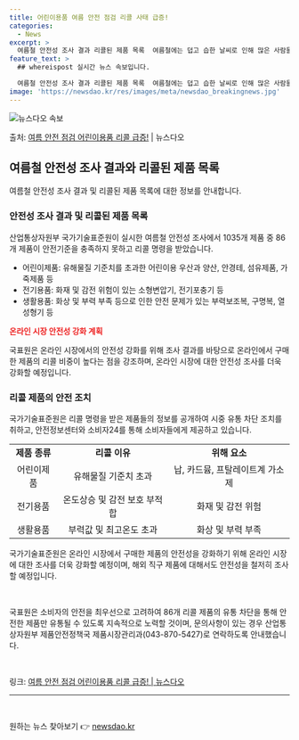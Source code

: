```yaml
---
title: 어린이용품 여름 안전 점검 리콜 사태 급증!
categories:
  - News
excerpt: >
  여름철 안전성 조사 결과 리콜된 제품 목록  여름철에는 덥고 습한 날씨로 인해 많은 사람들이 선풍기, 물놀이…
feature_text: >
  ## whereispost 실시간 뉴스 속보입니다.

  여름철 안전성 조사 결과 리콜된 제품 목록  여름철에는 덥고 습한 날씨로 인해 많은 사람들이 선풍기, 물놀이…
image: 'https://newsdao.kr/res/images/meta/newsdao_breakingnews.jpg'
---
```


![뉴스다오 속보](https://newsdao.kr/res/images/meta/newsdao_breakingnews.jpg)

<p>출처: <a href="https://newsdao.kr/4465" rel="dofollow">여름 안전 점검 어린이용품 리콜 급증!</a> | 뉴스다오</p>

<h2 data-ke-size="size26">여름철 안전성 조사 결과와 리콜된 제품 목록</h2>
<p data-ke-size="size16">여름철 안전성 조사 결과 및 리콜된 제품 목록에 대한 정보를 안내합니다.</p>

<h3>안전성 조사 결과 및 리콜된 제품 목록</h3>
<p data-ke-size="size16">산업통상자원부 국가기술표준원이 실시한 여름철 안전성 조사에서 1035개 제품 중 86개 제품이 안전기준을 충족하지 못하고 리콜 명령을 받았습니다.</p>

<ul>
    <li>어린이제품: 유해물질 기준치를 초과한 어린이용 우산과 양산, 안경테, 섬유제품, 가죽제품 등</li>
    <li>전기용품: 화재 및 감전 위험이 있는 소형변압기, 전기포충기 등</li>
    <li>생활용품: 화상 및 부력 부족 등으로 인한 안전 문제가 있는 부력보조복, 구명복, 열 성형기 등</li>
</ul>

<b><span style="color: #ee2323;">온라인 시장 안전성 강화 계획</span></b>
<p data-ke-size="size16">국표원은 온라인 시장에서의 안전성 강화를 위해 조사 결과를 바탕으로 온라인에서 구매한 제품의 리콜 비중이 높다는 점을 강조하며, 온라인 시장에 대한 안전성 조사를 더욱 강화할 예정입니다.</p>

<h3>리콜 제품의 안전 조치</h3>
<p data-ke-size="size16">국가기술표준원은 리콜 명령을 받은 제품들의 정보를 공개하여 시중 유통 차단 조치를 취하고, 안전정보센터와 소비자24를 통해 소비자들에게 제공하고 있습니다.</p>

<table>
    <tr>
        <td style="text-align: center; height: 17px;"><b>제품 종류</b></td>
        <td style="text-align: center; height: 17px;"><b>리콜 이유</b></td>
        <td style="text-align: center; height: 17px;"><b>위해 요소</b></td>
    </tr>
    <tr>
        <td style="text-align: center; height: 17px;">어린이제품</td>
        <td style="text-align: center; height: 17px;">유해물질 기준치 초과</td>
        <td style="text-align: center; height: 17px;">납, 카드뮴, 프탈레이트계 가소제</td>
    </tr>
    <tr>
        <td style="text-align: center; height: 17px;">전기용품</td>
        <td style="text-align: center; height: 17px;">온도상승 및 감전 보호 부적합</td>
        <td style="text-align: center; height: 17px;">화재 및 감전 위험</td>
    </tr>
    <tr>
        <td style="text-align: center; height: 17px;">생활용품</td>
        <td style="text-align: center; height: 17px;">부력값 및 최고온도 초과</td>
        <td style="text-align: center; height: 17px;">화상 및 부력 부족</td>
    </tr>
</table>

<p data-ke-size="size16">국가기술표준원은 온라인 시장에서 구매한 제품의 안전성을 강화하기 위해 온라인 시장에 대한 조사를 더욱 강화할 예정이며, 해외 직구 제품에 대해서도 안전성을 철저히 조사할 예정입니다.</p>

<p data-ke-size="size16">&nbsp;</p>

<p data-ke-size="size16">국표원은 소비자의 안전을 최우선으로 고려하여 86개 리콜 제품의 유통 차단을 통해 안전한 제품만 유통될 수 있도록 지속적으로 노력할 것이며, 문의사항이 있는 경우 산업통상자원부 제품안전정책국 제품시장관리과(043-870-5427)로 연락하도록 안내했습니다.</p>

<p data-ke-size="size16">&nbsp;</p>

<p data-ke-size="size16">링크: <a href="https://newsdao.kr/4465">여름 안전 점검 어린이용품 리콜 급증! | 뉴스다오</a></p>

<hr>

<p data-ke-size="size16">&nbsp;</p> 

원하는 뉴스 찾아보기 👉 <a href="https://newsdao.kr" rel="dofollow">newsdao.kr</a>


